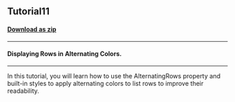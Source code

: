 ## Tutorial11
#### [Download as zip](https://grapecity.github.io/DownGit/#/home?url=https://github.com/GrapeCity/ComponentOne-WinForms-Samples/tree/master/NetFramework\List\CS\Tutorials\Tutorial11)
____
#### Displaying Rows in Alternating Colors.
____
In this tutorial, you will learn how to use the AlternatingRows property and built-in styles to apply alternating colors to list rows to improve their readability. 











